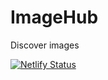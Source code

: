 # ImageHub
Discover images 

[![Netlify Status](https://api.netlify.com/api/v1/badges/15f6d4ad-ee90-42c9-bd0f-7b5364c91d0b/deploy-status)](https://app.netlify.com/sites/nifty-imagehub/deploys)
